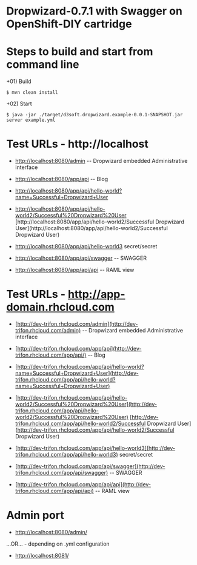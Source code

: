 Dropwizard-0.7.1 with Swagger on OpenShift-DIY cartridge
==================================

Steps to build and start from command line
=====
+01) Build

```shell
$ mvn clean install
```


+02) Start
```shell
$ java -jar ./target/d3soft.dropwizard.example-0.0.1-SNAPSHOT.jar server example.yml
```


Test URLs - http://localhost
============================
 + [http://localhost:8080/admin](http://localhost:8080/admin) -- Dropwizard embedded Administrative interface

 + [http://localhost:8080/app/api](http://localhost:8080/app/api) -- Blog
 + [http://localhost:8080/app/api/hello-world?name=Successful+Dropwizard+User](http://localhost:8080/app/api/hello-world?name=Successful+Dropwizard+User)
 + [http://localhost:8080/app/api/hello-world2/Successful%20Dropwizard%20User](http://localhost:8080/app/api/hello-world2/Successful%20Dropwizard%20User)
   [http://localhost:8080/app/api/hello-world2/Successful Dropwizard User](http://localhost:8080/app/api/hello-world2/Successful Dropwizard User)
 + [http://localhost:8080/app/api/hello-world3](http://localhost:8080/app/api/hello-world3) secret/secret

 + [http://localhost:8080/app/api/swagger](http://localhost:8080/app/api/swagger) -- SWAGGER

 + [http://localhost:8080/app/api/api](http://localhost:8080/app/api/api) -- RAML view


Test URLs - http://app-domain.rhcloud.com
=========================================
 + [http://dev-trifon.rhcloud.com/admin](http://dev-trifon.rhcloud.com/admin) -- Dropwizard embedded Administrative interface

 + [http://dev-trifon.rhcloud.com/app/api](http://dev-trifon.rhcloud.com/app/api/) -- Blog
 + [http://dev-trifon.rhcloud.com/app/api/hello-world?name=Successful+Dropwizard+User](http://dev-trifon.rhcloud.com/app/api/hello-world?name=Successful+Dropwizard+User)
 + [http://dev-trifon.rhcloud.com/app/api/hello-world2/Successful%20Dropwizard%20User](http://dev-trifon.rhcloud.com/app/api/hello-world2/Successful%20Dropwizard%20User)
   [http://dev-trifon.rhcloud.com/app/api/hello-world2/Successful Dropwizard User](http://dev-trifon.rhcloud.com/app/api/hello-world2/Successful Dropwizard User)
 - [http://dev-trifon.rhcloud.com/app/api/hello-world3](http://dev-trifon.rhcloud.com/app/api/hello-world3) secret/secret

 + [http://dev-trifon.rhcloud.com/app/api/swagger](http://dev-trifon.rhcloud.com/app/api/swagger) -- SWAGGER

 + [http://dev-trifon.rhcloud.com/app/api/api](http://dev-trifon.rhcloud.com/app/api/api) -- RAML view


Admin port
==========
 - [http://localhost:8080/admin/](http://localhost:8080/admin/)

...OR... - depending on .yml configuration

 - [http://localhost:8081/](http://localhost:8081/)